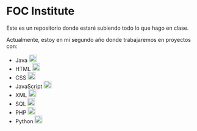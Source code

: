 # FOC Institute

Este es un repositorio donde estaré subiendo todo lo que hago en clase.

Actualmente, estoy en mi segundo año donde trabajaremos en proyectos con:
- Java <img src="https://img.icons8.com/color/48/000000/java-coffee-cup-logo.png" width="20" height="20">
- HTML <img src="https://img.icons8.com/color/48/000000/html-5.png" width="20" height="20">
- CSS <img src="https://img.icons8.com/color/48/000000/css3.png" width="20" height="20">
- JavaScript <img src="https://img.icons8.com/color/48/000000/javascript.png" width="20" height="20">
- XML <img src="https://img.icons8.com/color/48/000000/xml-file.png" width="20" height="20">
- SQL <img src="https://img.icons8.com/color/48/000000/sql.png" width="20" height="20">
- PHP <img src="https://img.icons8.com/color/48/000000/php.png" width="20" height="20">
- Python <img src="https://img.icons8.com/color/48/000000/python.png" width="20" height="20">
